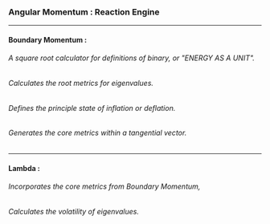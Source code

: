 ### Angular Momentum : Reaction Engine


 ---


#### Boundary Momentum : 

###### A square root calculator for definitions of binary, or "ENERGY AS A UNIT". 
###### Calculates the root metrics for eigenvalues.
###### Defines the principle state of inflation or deflation. 
###### Generates the core metrics within a tangential vector.

---


#### Lambda : 

###### Incorporates the core metrics from Boundary Momentum, 
###### Calculates the volatility of eigenvalues.
